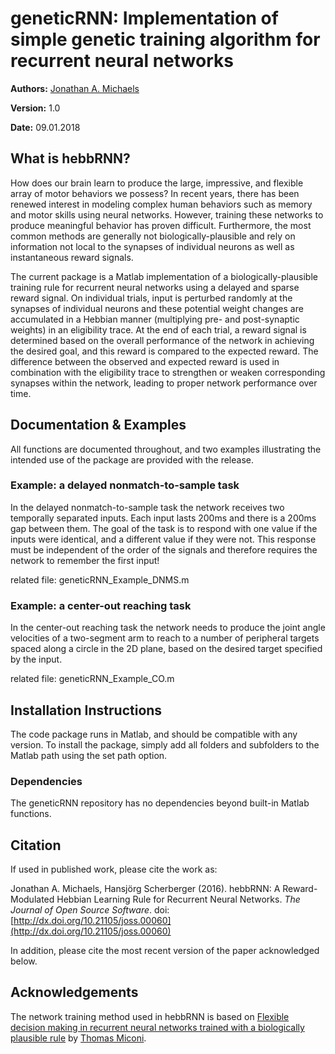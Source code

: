 # geneticRNN: Implementation of simple genetic training algorithm for recurrent neural networks

**Authors:** [Jonathan A. Michaels](http://www.jmichaels.me/)

**Version:** 1.0

**Date:** 09.01.2018

## What is hebbRNN?

How does our brain learn to produce the large, impressive, and flexible array of motor behaviors we possess? In recent years, there has been renewed interest in modeling complex human behaviors such as memory and motor skills using neural networks. However, training these networks to produce meaningful behavior has proven difficult. Furthermore, the most common methods are generally not biologically-plausible and rely on information not local to the synapses of individual neurons as well as instantaneous reward signals.

The current package is a Matlab implementation of a biologically-plausible training rule for recurrent neural networks using a delayed and sparse reward signal. On individual trials, input is perturbed randomly at the synapses of individual neurons and these potential weight changes are accumulated in a Hebbian manner (multiplying pre- and post-synaptic weights) in an eligibility trace. At the end of each trial, a reward signal is determined based on the overall performance of the network in achieving the desired goal, and this reward is compared to the expected reward. The difference between the observed and expected reward is used in combination with the eligibility trace to strengthen or weaken corresponding synapses within the network, leading to proper network performance over time.


## Documentation & Examples
All functions are documented throughout, and two examples illustrating the intended use of the package are provided with the release.

### Example: a delayed nonmatch-to-sample task

In the delayed nonmatch-to-sample task the network receives two temporally separated inputs. Each input lasts 200ms and there is a 200ms gap between them. The goal of the task is to respond with one value if the inputs were identical, and a different value if they were not. This response must be independent of the order of the signals and therefore requires the network to remember the first input!

related file: geneticRNN_Example_DNMS.m

### Example: a center-out reaching task

In the center-out reaching task the network needs to produce the joint angle velocities of a two-segment arm to reach to a number of peripheral targets spaced along a circle in the 2D plane, based on the desired target specified by the input.

related file: geneticRNN_Example_CO.m


## Installation Instructions

The code package runs in Matlab, and should be compatible with any version.
To install the package, simply add all folders and subfolders to the Matlab path using the set path option.

### Dependencies

The geneticRNN repository has no dependencies beyond built-in Matlab functions.


## Citation

If used in published work, please cite the work as:

Jonathan A. Michaels, Hansjörg Scherberger (2016). hebbRNN: A Reward-Modulated Hebbian Learning Rule for Recurrent Neural Networks. *The Journal of Open Source Software*. doi:[http://dx.doi.org/10.21105/joss.00060](http://dx.doi.org/10.21105/joss.00060)

In addition, please cite the most recent version of the paper acknowledged below.


## Acknowledgements

The network training method used in hebbRNN is based on [Flexible decision ­making in recurrent neural networks trained with a biologically plausible rule](http://biorxiv.org/content/early/2016/07/26/057729) by [Thomas Miconi](http://scholar.harvard.edu/tmiconi/home).